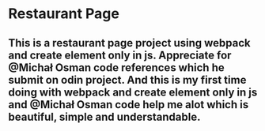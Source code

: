 # Restaurant Page

## This is a restaurant page project using webpack and create element only in js. Appreciate for @Michał Osman code references which he submit on odin project. And this is my first time doing with webpack and create element only in js and @Michał Osman code help me alot which is beautiful, simple and understandable.